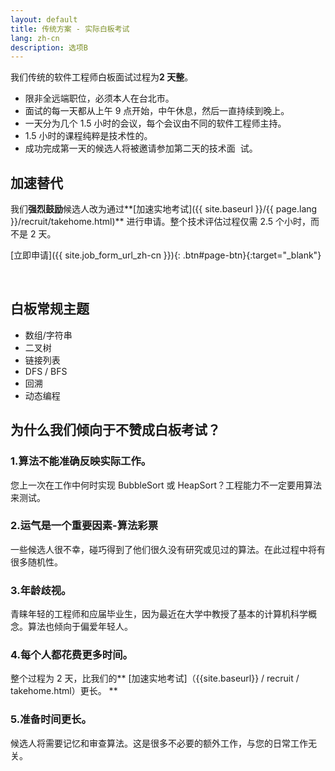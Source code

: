 ```yaml
---
layout: default
title: 传统方案 - 实际白板考试
lang: zh-cn
description: 选项B
---
```




我们传统的软件工程师白板面试过程为**2 天整**。

- 限非全远端职位，必须本人在台北市。
- 面试的每一天都从上午 9 点开始，中午休息，然后一直持续到晚上。
- 一天分为几个 1.5 小时的会议，每个会议由不同的软件工程师主持。
- 1.5 小时的课程纯粹是技术性的。
- 成功完成第一天的候选人将被邀请参加第二天的技术面 ​​ 试。

## 加速替代

我们**强烈鼓励**候选人改为通过**[加速实地考试]({{ site.baseurl }}/{{ page.lang }}/recruit/takehome.html)** 进行申请。整个技术评估过程仅需 2.5 个小时，而不是 2 天。

[立即申请]({{ site.job_form_url_zh-cn }}){: .btn#page-btn}{:target="\_blank"}

<br>

## 白板常规主题

- 数组/字符串
- 二叉树
- 链接列表
- DFS / BFS
- 回溯
- 动态编程

## 为什么我们倾向于不赞成白板考试？

### 1.算法不能准确反映实际工作。

您上一次在工作中何时实现 BubbleSort 或 HeapSort？工程能力不一定要用算法来测试。

### 2.运气是一个重要因素-算法彩票

一些候选人很不幸，碰巧得到了他们很久没有研究或见过的算法。在此过程中将有很多随机性。

### 3.年龄歧视。

青睐年轻的工程师和应届毕业生，因为最近在大学中教授了基本的计算机科学概念。算法也倾向于偏爱年轻人。

### 4.每个人都花费更多时间。

整个过程为 2 天，比我们的** [加速实地考试]（{{site.baseurl}} / recruit / takehome.html）更长。 **

### 5.准备时间更长。

候选人将需要记忆和审查算法。这是很多不必要的额外工作，与您的日常工作无关。

<br>

